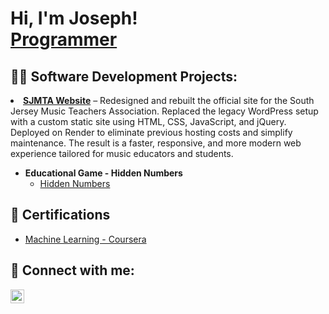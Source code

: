 <h1>Hi, I'm Joseph! <br/><a href="https://github.com/josephmathew0">Programmer</a>

<h2>👨‍💻 Software Development Projects:</h2>

<li>
  <strong><a href="https://sjmta.org/" target="_blank">SJMTA Website</a></strong> – Redesigned and rebuilt the official site for the South Jersey Music Teachers Association. Replaced the legacy WordPress setup with a custom static site using HTML, CSS, JavaScript, and jQuery. Deployed on Render to eliminate previous hosting costs and simplify maintenance. The result is a faster, responsive, and more modern web experience tailored for music educators and students.
</li>

    
- <b>Educational Game - Hidden Numbers</b>
  - [Hidden Numbers](https://josephmathew0.github.io/HiddenNumbers-Game/)


<h2>📝 Certifications</h2>

- [Machine Learning - Coursera](link)

<h2> 🤳 Connect with me:</h2>


[<img align="left" alt="JosephMathew | LinkedIn" width="22px" src="https://cdn.jsdelivr.net/npm/simple-icons@v3/icons/linkedin.svg" />][linkedin]


[linkedin]: https://linkedin.com/in/josephmathew0


